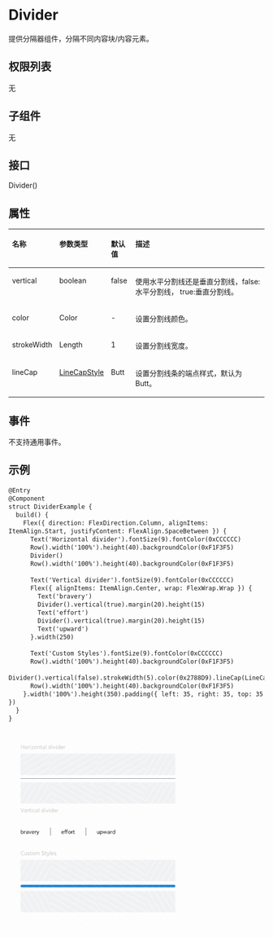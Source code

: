 # Divider<a name="ZH-CN_TOPIC_0000001111421406"></a>

提供分隔器组件，分隔不同内容块/内容元素。

## 权限列表<a name="section781125411508"></a>

无

## 子组件<a name="section171053164519"></a>

无

## 接口<a name="section314622835214"></a>

Divider\(\)

## 属性<a name="section065712415316"></a>

<a name="table1166mcpsimp"></a>
<table><thead align="left"><tr id="row1173mcpsimp"><th class="cellrowborder" valign="top" width="14.540000000000001%" id="mcps1.1.5.1.1"><p id="p1175mcpsimp"><a name="p1175mcpsimp"></a><a name="p1175mcpsimp"></a>名称</p>
</th>
<th class="cellrowborder" valign="top" width="14.82%" id="mcps1.1.5.1.2"><p id="p1177mcpsimp"><a name="p1177mcpsimp"></a><a name="p1177mcpsimp"></a>参数类型</p>
</th>
<th class="cellrowborder" valign="top" width="9.64%" id="mcps1.1.5.1.3"><p id="p1179mcpsimp"><a name="p1179mcpsimp"></a><a name="p1179mcpsimp"></a>默认值</p>
</th>
<th class="cellrowborder" valign="top" width="61%" id="mcps1.1.5.1.4"><p id="p1181mcpsimp"><a name="p1181mcpsimp"></a><a name="p1181mcpsimp"></a>描述</p>
</th>
</tr>
</thead>
<tbody><tr id="row1182mcpsimp"><td class="cellrowborder" valign="top" width="14.540000000000001%" headers="mcps1.1.5.1.1 "><p id="p1184mcpsimp"><a name="p1184mcpsimp"></a><a name="p1184mcpsimp"></a>vertical</p>
</td>
<td class="cellrowborder" valign="top" width="14.82%" headers="mcps1.1.5.1.2 "><p id="p1186mcpsimp"><a name="p1186mcpsimp"></a><a name="p1186mcpsimp"></a>boolean</p>
</td>
<td class="cellrowborder" valign="top" width="9.64%" headers="mcps1.1.5.1.3 "><p id="p1188mcpsimp"><a name="p1188mcpsimp"></a><a name="p1188mcpsimp"></a>false</p>
</td>
<td class="cellrowborder" valign="top" width="61%" headers="mcps1.1.5.1.4 "><p id="p1190mcpsimp"><a name="p1190mcpsimp"></a><a name="p1190mcpsimp"></a>使用水平分割线还是垂直分割线，false: 水平分割线， true:垂直分割线。</p>
</td>
</tr>
<tr id="row1191mcpsimp"><td class="cellrowborder" valign="top" width="14.540000000000001%" headers="mcps1.1.5.1.1 "><p id="p1193mcpsimp"><a name="p1193mcpsimp"></a><a name="p1193mcpsimp"></a>color</p>
</td>
<td class="cellrowborder" valign="top" width="14.82%" headers="mcps1.1.5.1.2 "><p id="p1195mcpsimp"><a name="p1195mcpsimp"></a><a name="p1195mcpsimp"></a>Color</p>
</td>
<td class="cellrowborder" valign="top" width="9.64%" headers="mcps1.1.5.1.3 "><p id="p1197mcpsimp"><a name="p1197mcpsimp"></a><a name="p1197mcpsimp"></a>-</p>
</td>
<td class="cellrowborder" valign="top" width="61%" headers="mcps1.1.5.1.4 "><p id="p1199mcpsimp"><a name="p1199mcpsimp"></a><a name="p1199mcpsimp"></a>设置分割线颜色。</p>
</td>
</tr>
<tr id="row1200mcpsimp"><td class="cellrowborder" valign="top" width="14.540000000000001%" headers="mcps1.1.5.1.1 "><p id="p1202mcpsimp"><a name="p1202mcpsimp"></a><a name="p1202mcpsimp"></a>strokeWidth</p>
</td>
<td class="cellrowborder" valign="top" width="14.82%" headers="mcps1.1.5.1.2 "><p id="p1204mcpsimp"><a name="p1204mcpsimp"></a><a name="p1204mcpsimp"></a>Length</p>
</td>
<td class="cellrowborder" valign="top" width="9.64%" headers="mcps1.1.5.1.3 "><p id="p1206mcpsimp"><a name="p1206mcpsimp"></a><a name="p1206mcpsimp"></a>1</p>
</td>
<td class="cellrowborder" valign="top" width="61%" headers="mcps1.1.5.1.4 "><p id="p1208mcpsimp"><a name="p1208mcpsimp"></a><a name="p1208mcpsimp"></a>设置分割线宽度。</p>
</td>
</tr>
<tr id="row1209mcpsimp"><td class="cellrowborder" valign="top" width="14.540000000000001%" headers="mcps1.1.5.1.1 "><p id="p1211mcpsimp"><a name="p1211mcpsimp"></a><a name="p1211mcpsimp"></a>lineCap</p>
</td>
<td class="cellrowborder" valign="top" width="14.82%" headers="mcps1.1.5.1.2 "><p id="p1213mcpsimp"><a name="p1213mcpsimp"></a><a name="p1213mcpsimp"></a><a href="ts-appendix-enums.md#section549694781614">LineCapStyle</a></p>
</td>
<td class="cellrowborder" valign="top" width="9.64%" headers="mcps1.1.5.1.3 "><p id="p1215mcpsimp"><a name="p1215mcpsimp"></a><a name="p1215mcpsimp"></a>Butt</p>
</td>
<td class="cellrowborder" valign="top" width="61%" headers="mcps1.1.5.1.4 "><p id="p1217mcpsimp"><a name="p1217mcpsimp"></a><a name="p1217mcpsimp"></a>设置分割线条的端点样式，默认为Butt。</p>
</td>
</tr>
</tbody>
</table>

## 事件<a name="section8567175225417"></a>

不支持通用事件。

## 示例<a name="section18551123820541"></a>

```
@Entry
@Component
struct DividerExample {
  build() {
    Flex({ direction: FlexDirection.Column, alignItems: ItemAlign.Start, justifyContent: FlexAlign.SpaceBetween }) {
      Text('Horizontal divider').fontSize(9).fontColor(0xCCCCCC)
      Row().width('100%').height(40).backgroundColor(0xF1F3F5)
      Divider()
      Row().width('100%').height(40).backgroundColor(0xF1F3F5)

      Text('Vertical divider').fontSize(9).fontColor(0xCCCCCC)
      Flex({ alignItems: ItemAlign.Center, wrap: FlexWrap.Wrap }) {
        Text('bravery')
        Divider().vertical(true).margin(20).height(15)
        Text('effort')
        Divider().vertical(true).margin(20).height(15)
        Text('upward')
      }.width(250)

      Text('Custom Styles').fontSize(9).fontColor(0xCCCCCC)
      Row().width('100%').height(40).backgroundColor(0xF1F3F5)
      Divider().vertical(false).strokeWidth(5).color(0x2788D9).lineCap(LineCapStyle.Round)
      Row().width('100%').height(40).backgroundColor(0xF1F3F5)
    }.width('100%').height(350).padding({ left: 35, right: 35, top: 35 })
  }
}
```

![](figures/divider.png)

